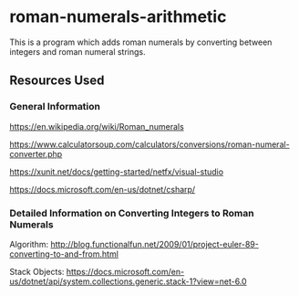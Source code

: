 # roman-numerals-arithmetic
This is a program which adds roman numerals by converting between integers and roman numeral strings.
 
 
## Resources Used

### General Information

https://en.wikipedia.org/wiki/Roman_numerals

https://www.calculatorsoup.com/calculators/conversions/roman-numeral-converter.php

https://xunit.net/docs/getting-started/netfx/visual-studio

https://docs.microsoft.com/en-us/dotnet/csharp/

### Detailed Information on Converting Integers to Roman Numerals

Algorithm: http://blog.functionalfun.net/2009/01/project-euler-89-converting-to-and-from.html

Stack Objects: https://docs.microsoft.com/en-us/dotnet/api/system.collections.generic.stack-1?view=net-6.0
